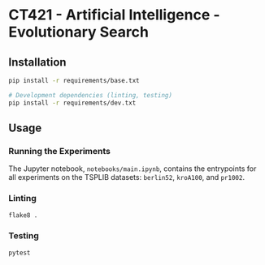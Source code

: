 # CT421 - Artificial Intelligence - Evolutionary Search

## Installation
```sh
pip install -r requirements/base.txt

# Development dependencies (linting, testing)
pip install -r requirements/dev.txt
```

## Usage
### Running the Experiments
The Jupyter notebook, `notebooks/main.ipynb`, contains the entrypoints for all experiments on the TSPLIB datasets: `berlin52`, `kroA100`, and `pr1002`.

### Linting
```sh
flake8 .
```

### Testing
```sh
pytest
```
